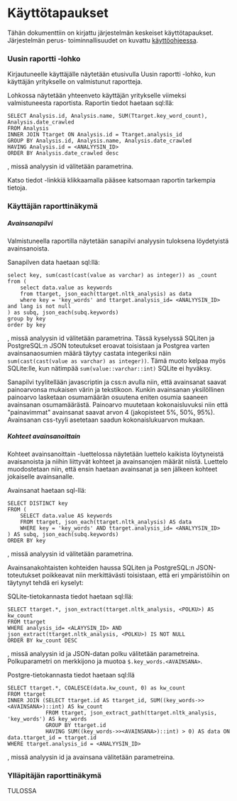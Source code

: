 # Käyttötapaukset

Tähän dokumenttiin on kirjattu järjestelmän keskeiset käyttötapaukset. Järjestelmän perus-
toiminnallisuudet on kuvattu [käyttöohjeessa](./documentation/kayttoohje.md).

### Uusin raportti -lohko

Kirjautuneelle käyttäjälle näytetään etusivulla Uusin raportti -lohko, kun käyttäjän
yritykselle on valmistunut raportteja. 

Lohkossa näytetään yhteenveto käyttäjän yritykselle viimeksi valmistuneesta raportista. 
Raportin tiedot haetaan sql:llä:
```
SELECT Analysis.id, Analysis.name, SUM(Ttarget.key_word_count), Analysis.date_crawled
FROM Analysis
INNER JOIN Ttarget ON Analysis.id = Ttarget.analysis_id
GROUP BY Analysis.id, Analysis.name, Analysis.date_crawled 
HAVING Analysis.id = <ANALYYSIN_ID>
ORDER BY Analysis.date_crawled desc
```
, missä analyysin id välitetään parametrina.

Katso tiedot -linkkiä klikkaamalla pääsee katsomaan raportin tarkempia tietoja.


### Käyttäjän raporttinäkymä

##### Avainsanapilvi

Valmistuneella raportilla näytetään sanapilvi analyysin tuloksena löydetyistä 
avainsanoista. 

Sanapilven data haetaan sql:llä:

```
select key, sum(cast(cast(value as varchar) as integer)) as _count
from (
    select data.value as keywords
    from ttarget, json_each(ttarget.nltk_analysis) as data
    where key = 'key_words' and ttarget.analysis_id= <ANALYYSIN_ID>  and lang is not null
) as subq, json_each(subq.keywords)
group by key
order by key
```
, missä analyysin id välitetään parametrina. Tässä kyselyssä SQLiten ja PostgreSQL:n 
JSON toteutukset eroavat toisistaan ja Postgrea varten avainsanaosumien määrä täytyy
castata integeriksi näin ```sum(cast(cast(value as varchar) as integer))```. Tämä muoto 
kelpaa myös SQLite:lle, kun nätimpää ```sum(value::varchar::int)``` SQLite ei hyväksy.

Sanapilvi tyylitellään javascriptin ja css:n avulla niin, että avainsanat saavat 
painoarvonsa mukaisen värin ja tekstikoon. Kunkin avainsanan yksilöllinen painoarvo 
lasketaan osumamäärän osuutena eniten osumia saaneen avainsanan osumamäärästä. 
Painoarvo muutetaan kokonaisluvuksi niin että "painavimmat" avainsanat saavat arvon 4 
(jakopisteet 5%, 50%, 95%). Avainsanan css-tyyli asetetaan saadun kokonaislukuarvon
mukaan.


##### Kohteet avainsanoittain

Kohteet avainsanoittain -luettelossa näytetään luettelo kaikista löytyneistä avaisanoista 
ja niihin liittyvät kohteet ja avainsanojen määrät niistä. Luettelo muodostetaan niin, että 
ensin haetaan avainsanat ja sen jälkeen kohteet jokaiselle avainsanalle. 

Avainsanat haetaan sql-llä:
```
SELECT DISTINCT key
FROM (
    SELECT data.value AS keywords
    FROM ttarget, json_each(ttarget.nltk_analysis) AS data
    WHERE key = 'key_words' AND ttarget.analysis_id= <ANALYYSIN_ID>
) AS subq, json_each(subq.keywords)
ORDER BY key
```
, missä analyysin id välitetään parametrina. 

Avainsanakohtaisten kohteiden haussa SQLiten ja PostgreSQL:n JSON-toteutukset poikkeavat
niin merkittävästi toisistaan, että eri ympäristöihin on täytynyt tehdä eri kyselyt:

SQLite-tietokannasta tiedot haetaan sql:llä:
```
SELECT ttarget.*, json_extract(ttarget.nltk_analysis, <POLKU>) AS kw_count
FROM ttarget
WHERE analysis_id= <ALAYYSIN_ID> AND json_extract(ttarget.nltk_analysis, <POLKU>) IS NOT NULL
ORDER BY kw_count DESC
```

, missä analyysin id ja JSON-datan polku välitetään parametreina. Polkuparametri on merkkijono ja 
muotoa ```$.key_words.<AVAINSANA>```.

Postgre-tietokannasta tiedot haetaan sql:llä
```
SELECT ttarget.*, COALESCE(data.kw_count, 0) as kw_count
FROM ttarget 
INNER JOIN (SELECT ttarget.id AS ttarget_id, SUM((key_words->><AVAINSANA>)::int) AS kw_count
            FROM ttarget, json_extract_path(ttarget.nltk_analysis, 'key_words') AS key_words
            GROUP BY ttarget.id
            HAVING SUM((key_words->><AVAINSANA>)::int) > 0) AS data ON data.ttarget_id = ttarget.id
WHERE ttarget.analysis_id = <ANALYYSIN_ID>
```
, missä analyysin id ja avainsana välitetään parametreina. 

### Ylläpitäjän raporttinäkymä

TULOSSA